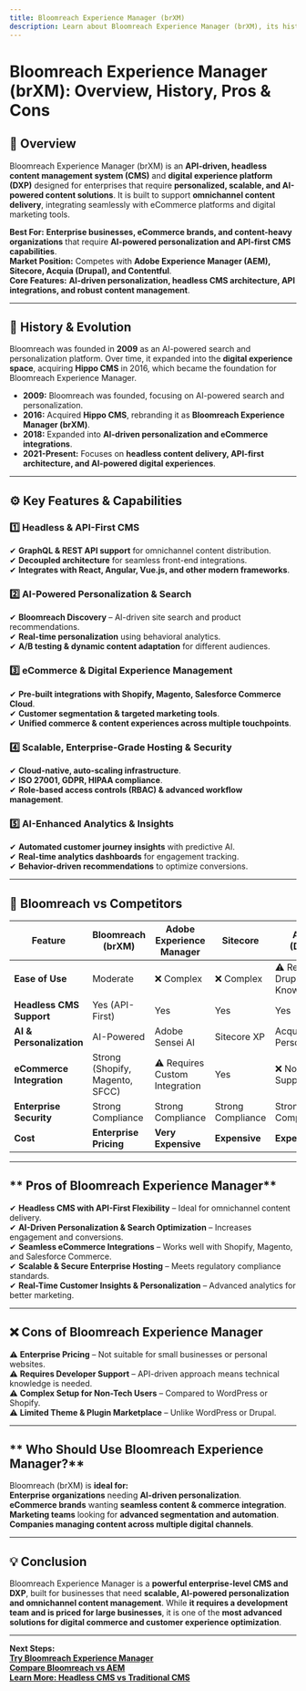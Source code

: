 ```yaml
---
title: Bloomreach Experience Manager (brXM)  
description: Learn about Bloomreach Experience Manager (brXM), its history, features, and how it compares to other CMS and DXP platforms.  
---
```


# **Bloomreach Experience Manager (brXM): Overview, History, Pros & Cons**  

## **📌 Overview**  
Bloomreach Experience Manager (brXM) is an **API-driven, headless content management system (CMS)** and **digital experience platform (DXP)** designed for enterprises that require **personalized, scalable, and AI-powered content solutions**. It is built to support **omnichannel content delivery**, integrating seamlessly with eCommerce platforms and digital marketing tools.  

 **Best For:** **Enterprise businesses, eCommerce brands, and content-heavy organizations** that require **AI-powered personalization and API-first CMS capabilities**.  
 **Market Position:** Competes with **Adobe Experience Manager (AEM), Sitecore, Acquia (Drupal), and Contentful**.  
 **Core Features:** **AI-driven personalization, headless CMS architecture, API integrations, and robust content management**.  

---

## **📜 History & Evolution**  
Bloomreach was founded in **2009** as an AI-powered search and personalization platform. Over time, it expanded into the **digital experience space**, acquiring **Hippo CMS** in 2016, which became the foundation for Bloomreach Experience Manager.  

- **2009:** Bloomreach was founded, focusing on AI-powered search and personalization.  
- **2016:** Acquired **Hippo CMS**, rebranding it as **Bloomreach Experience Manager (brXM)**.  
- **2018:** Expanded into **AI-driven personalization and eCommerce integrations**.  
- **2021-Present:** Focuses on **headless content delivery, API-first architecture, and AI-powered digital experiences**.  

---

## **⚙️ Key Features & Capabilities**  

### **1️⃣ Headless & API-First CMS**  
✔ **GraphQL & REST API support** for omnichannel content distribution.  
✔ **Decoupled architecture** for seamless front-end integrations.  
✔ **Integrates with React, Angular, Vue.js, and other modern frameworks**.  

### **2️⃣ AI-Powered Personalization & Search**  
✔ **Bloomreach Discovery** – AI-driven site search and product recommendations.  
✔ **Real-time personalization** using behavioral analytics.  
✔ **A/B testing & dynamic content adaptation** for different audiences.  

### **3️⃣ eCommerce & Digital Experience Management**  
✔ **Pre-built integrations with Shopify, Magento, Salesforce Commerce Cloud**.  
✔ **Customer segmentation & targeted marketing tools**.  
✔ **Unified commerce & content experiences across multiple touchpoints**.  

### **4️⃣ Scalable, Enterprise-Grade Hosting & Security**  
✔ **Cloud-native, auto-scaling infrastructure**.  
✔ **ISO 27001, GDPR, HIPAA compliance**.  
✔ **Role-based access controls (RBAC) & advanced workflow management**.  

### **5️⃣ AI-Enhanced Analytics & Insights**  
✔ **Automated customer journey insights** with predictive AI.  
✔ **Real-time analytics dashboards** for engagement tracking.  
✔ **Behavior-driven recommendations** to optimize conversions.  

---

## **🔄 Bloomreach vs Competitors**  

| Feature                  | Bloomreach (brXM) | Adobe Experience Manager | Sitecore | Acquia (Drupal) | Contentful |
|--------------------------|------------------|-------------------------|----------|----------------|------------|
| **Ease of Use**          |  Moderate | ❌ Complex | ❌ Complex | ⚠ Requires Drupal Knowledge |  Easy |
| **Headless CMS Support** |  Yes (API-First) |  Yes |  Yes |  Yes |  Yes |
| **AI & Personalization** |  AI-Powered |  Adobe Sensei AI |  Sitecore XP |  Acquia Personalization | ⚠ Limited |
| **eCommerce Integration**|  Strong (Shopify, Magento, SFCC) | ⚠ Requires Custom Integration |  Yes | ❌ No Native Support | ⚠ Limited |
| **Enterprise Security**  |  Strong Compliance |  Strong Compliance |  Strong Compliance |  Strong Compliance |  Strong Compliance |
| **Cost**                 | **Enterprise Pricing** | **Very Expensive** | **Expensive** | **Expensive** | **Moderate** |

---

## ** Pros of Bloomreach Experience Manager**  
✔ **Headless CMS with API-First Flexibility** – Ideal for omnichannel content delivery.  
✔ **AI-Driven Personalization & Search Optimization** – Increases engagement and conversions.  
✔ **Seamless eCommerce Integrations** – Works well with Shopify, Magento, and Salesforce Commerce.  
✔ **Scalable & Secure Enterprise Hosting** – Meets regulatory compliance standards.  
✔ **Real-Time Customer Insights & Personalization** – Advanced analytics for better marketing.  

---

## **❌ Cons of Bloomreach Experience Manager**  
⚠ **Enterprise Pricing** – Not suitable for small businesses or personal websites.  
⚠ **Requires Developer Support** – API-driven approach means technical knowledge is needed.  
⚠ **Complex Setup for Non-Tech Users** – Compared to WordPress or Shopify.  
⚠ **Limited Theme & Plugin Marketplace** – Unlike WordPress or Drupal.  

---

## ** Who Should Use Bloomreach Experience Manager?**  
Bloomreach (brXM) is **ideal for:**  
 **Enterprise organizations** needing **AI-driven personalization**.  
 **eCommerce brands** wanting **seamless content & commerce integration**.  
 **Marketing teams** looking for **advanced segmentation and automation**.  
 **Companies managing content across multiple digital channels**.  

---

## **💡 Conclusion**  
Bloomreach Experience Manager is a **powerful enterprise-level CMS and DXP**, built for businesses that need **scalable, AI-powered personalization and omnichannel content management**. While **it requires a development team and is priced for large businesses**, it is one of the **most advanced solutions for digital commerce and customer experience optimization**.  

---

 **Next Steps:**  
 **[Try Bloomreach Experience Manager](https://www.bloomreach.com/)**  
 **[Compare Bloomreach vs AEM](#)**  
 **[Learn More: Headless CMS vs Traditional CMS](#)**  
